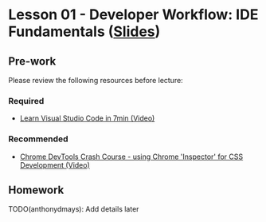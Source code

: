 # Lesson 01 - Developer Workflow: IDE Fundamentals ([Slides](https://code-differently.github.io/code-society-25-2/slides/#/lesson_01))

## Pre-work

Please review the following resources before lecture:

### Required

* [Learn Visual Studio Code in 7min (Video)](https://www.youtube.com/watch?v=B-s71n0dHUk)

### Recommended

* [Chrome DevTools Crash Course - using Chrome 'Inspector' for CSS Development (Video)](https://www.youtube.com/watch?v=151NXMk0a2c)

## Homework

TODO(anthonydmays): Add details later
